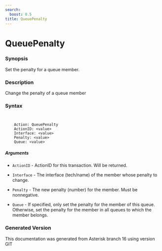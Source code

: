 ```yaml
---
search:
  boost: 0.5
title: QueuePenalty
---
```


# QueuePenalty

### Synopsis

Set the penalty for a queue member.

### Description

Change the penalty of a queue member<br>


### Syntax


```


    Action: QueuePenalty
    ActionID: <value>
    Interface: <value>
    Penalty: <value>
    Queue: <value>

```
##### Arguments


* `ActionID` - ActionID for this transaction. Will be returned.<br>

* `Interface` - The interface (tech/name) of the member whose penalty to change.<br>

* `Penalty` - The new penalty (number) for the member. Must be nonnegative.<br>

* `Queue` - If specified, only set the penalty for the member of this queue. Otherwise, set the penalty for the member in all queues to which the member belongs.<br>


### Generated Version

This documentation was generated from Asterisk branch 16 using version GIT 